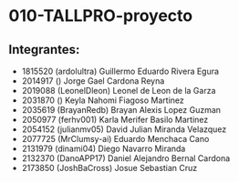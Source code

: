# 010-TALLPRO-proyecto

## Integrantes:

- 1815520 (ardolultra) Guillermo Eduardo Rivera Egura
- 2014917 () Jorge Gael Cardona Reyna
- 2019088 (LeonelDleon) Leonel de Leon de la Garza
- 2031870 () Keyla Nahomi Fiagoso Martinez
- 2035619 (BrayanRedb) Brayan Alexis Lopez Guzman
- 2050977 (ferhv001) Karla Merifer Basilo Martinez
- 2054152 (julianmv05) David Julian Miranda Velazquez
- 2077725 (MrClumsy-ai) Eduardo Menchaca Cano
- 2131979 (dinami04) Diego Navarro Miranda
- 2132370 (DanoAPP17) Daniel Alejandro Bernal Cardona
- 2173850 (JoshBaCross) Josue Sebastian Cruz
